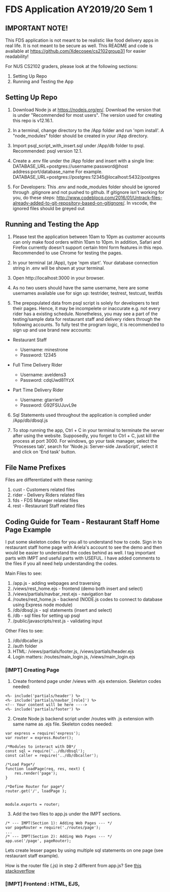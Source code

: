 #  FDS Application AY2019/20 Sem 1

## IMPORTANT NOTE!
This FDS application is not meant to be realistic like food delivery apps in real life. It is not meant to be secure as well. This README and code is available at https://github.com/Xdecosee/cs2102group31 for easier readability!

For NUS CS2102 graders, please look at the following sections:
1. Setting Up Repo
2. Running and Testing the App

## Setting Up Repo
1. Download Node js at https://nodejs.org/en/. Download the version that is under "Recommended for most users". The version used for creating this repo is v12.16.1.
2. In a terminal, change directory to the /App folder and run 'npm install'. A "node_modules" folder should be created in your /App directory.

3. Import psql_script_with_insert.sql under /App/db folder to psql. Recommended: psql version 12.1.

4. Create a .env file under the /App folder and insert with a single line: 
DATABASE_URL=postgres://username:password@host address:port/database_name
For example. DATABASE_URL=postgres://postgres:12345@localhost:5432/postgres

5. For Developers: This .env and node_modules folder should be ignored through .gitignore and not pushed to github. If gitignore isn't working for you, do these steps: http://www.codeblocq.com/2016/01/Untrack-files-already-added-to-git-repository-based-on-gitignore/. In vscode, the ignored files should be greyed out

## Running and Testing the App
1. Please test the application between 10am to 10pm as customer accounts can only make food orders within 10am to 10pm. In addition, Safari and Firefox currently doesn't support certain html form features in this repo. Recommended to use Chrome for testing the pages. 

2. In your terminal (at /App), type 'npm start'. Your database connection string in .env will be shown at your terminal. 

3. Open http://localhost:3000 in your browser.

4. As no two users should have the same username, here are some usernames available use for sign up:
testrider, testrest, testcust, testfds 

5. The prepopulated data from psql script is solely for developers to test their pages. Hence, it may be incompelete or inaccurate e.g. not every rider has a existing schedule. Nonetheless, you may see a part of the testing/sample data for restaurant staff and delivery riders through the following accounts. To fully test the program logic, it is recommended to sign up and use brand new accounts:

* Restaurant Staff
	* Username: minestrone
	* Password: 12345

* Full Time Delivery Rider
	* Username: aveldens3
	* Password: cdqUwd81YzX

* Part Time Delivery Rider
	* Username: gtarrier9
	* Password: G92FSUJuvL9e

6. Sql Statements used throughout the application is complied under /App/db/dbsql.js


7. To stop running the app, Ctrl + C in your terminal to terminate the server after using the website. Supposedly, you forget to Ctrl + C, just kill the process at port 3000. For windows, go your task manager, select the 'Processes tab', search for 'Node.js: Server-side JavaScript', select it and click on 'End task' button.

## File Name Prefixes
Files are differentiated with these naming:
1. cust - Customers related files
2. rider - Delivery Riders related files
3. fds - FDS Manager related files
4. rest - Restaurant Staff related files

## Coding Guide for Team - Restaurant Staff Home Page Example
I put some skeleton codes for you all to understand how to code. Sign in to restaurant staff home page with Ariela's account to see the demo and then would be easier to understand the codes behind as well. I tag important parts with IMPT and useful parts with USEFUL. I have added comments to the files if you all need help understanding the codes. 

Main Files to see:
1. /app.js - adding webpages and traversing
2. /views/rest_home.ejs - frontend (demo both insert and select)
3. /views/partials/navbar_rest.ejs - navigation bar
4. /routes/rest_home.js - backend (NODE.js codes to connect to database using Express node module)
5. /db/dbsql.js - sql statements (insert and select)
6. /db - sql files for setting up psql
7. /public/javascripts/rest.js - validating input

Other Files to see:
1. /db/dbcaller.js 
2. /auth folder
3. HTML: /views/partials/footer.js, /views/partials/header.ejs
4. Login matters: /routes/main_login.js, /views/main_login.ejs


### [IMPT] Creating Page

1. Create frontend page under /views with .ejs extension. Skeleton codes needed:

```
<%- include('partials/header') %>
<%- include('partials/navbar_[role]') %>
<!-- Your content will be here ---->
<%- include('partials/footer') %>
```

2. Create Node js backend script under /routes with .js extension with same name as .ejs file. Skeleton codes needed:

```
var express = require('express');
var router = express.Router();

/*Modules to interact with DB*/ 
const sql = require('../db/dbsql');
const caller = require('../db/dbcaller');

/*Load Page*/
function loadPage(req, res, next) {
	res.render('page');
}

/*Define Router for page*/
router.get('/', loadPage );


module.exports = router;
```

3. Add the two files to app.js under the IMPT sections.

```
/* --- IMPT(Section 1): Adding Web Pages --- */
var pageRouter = require('./routes/page');
...
/* --- IMPT(Section 2): Adding Web Pages --- */
app.use('/page', pageRouter);
```

Lets create lesser pages by using multiple sql statements on one page (see restaurant staff example).

How is the router file (.js) in step 2 different from app.js? See [this stackoverflow](https://stackoverflow.com/questions/28305120/differences-between-express-router-and-app-get)

### [IMPT] Frontend : HTML, EJS, <script> javascript(js)

#### HTML and Frontend

Most of the frontend matters (things that user can see) will be using ejs (a node.js templating module) and html. Ejs stuff usually in this tag ```<%%>```.  

Usual HTML Reference (for me): Aside from stackoverflow or other code snippets website, usually I refer to this website https://www.w3schools.com/. 

E.g. Date Time Picker for your forms https://www.w3schools.com/tags/att_input_type_datetime-local.asp

#### Repeating HTML CODES 
I optimized repeating codes through [this guide](https://medium.com/@henslejoseph/ejs-partials-f6f102cb7433) by createing the /views/partials folder. Currently,
for each user role, have their individual navigation bars. 

#### Navigation Bar
Use this guide to build your own nav bar: https://www.w3schools.com/bootstrap4/bootstrap_navbar.asp

#### Styling (CSS)
All pages are  currently using Bootstrap4 css script as seen in header.ejs. I left the default
stylesheet *style.css* under public/stylesheets if required.

#### Javascript Functions
Supposedly you need to include javascript functions for frontend. You may put the codes in either way:
1. put codes in ```<script> ``` tag
2. put codes in a javascript file under public/javascripts and reference the file in your ejs file through ```<script src="javascripts/[filename].js"></script>```

Example is being shown in rest_staff.ejs.


### [IMPT] Backend: Linking to database (Node.js)

As seen in the example files under /routes folder, this is general format of query:
```
caller.query(sql.query.{query_name}, [{param1}, {param2}], (err, data) => {...});
```
1. **sql** is list of database queries from /db/dbsql.js.
2. **caller** is to execute the database query through /db/dbcaller.js.
3. Access the data you retrieved through **data.rows**

4. I implemented multiple calls to select statements on rest_home using [this guide](https://stackoverflow.com/questions/28128323/rendering-view-after-multiple-select-queries-in-express) by
calling various functions when the page loads through ```router.get('/')```

5. Node Modules related to database are pg and dotenv(for keeping database url).

6. **Session values** (e.g. user uid) can be requested though using req.user.{field_name} in your js files for the parameters of the sql statements. A list of session values can be found under /auth/init.js  

### [IMPT] SQL Select + HTML Table, SQL Insert + HTML Forms

For an easy start, use HTML Tables for select statments and HTML Forms to do insert, update, delete statements.

### [IMPT] Debugging Tip

Use **console.log** in your javascript codes (any js files) to check if your variables are taking in the correct values. i.e. console.log(variable_name)

It simply prints varaible contents in your terminal. You can use it to print notifications for youself in the terminal as well e.g. console.log("data inserted into db successfully!); 

### [USEFUL] Validation - can implement after finishing impt parts
Our database has some constraints on attributes e.g. 255 character limit for the attribut value. Like in the example files, you can implement several functions in ```<script>``` tag  to validate the user input before sending it to database.

### [USEFUL] Authentication - can implement after finishing impt parts
Authentication and login matters are user through Passport.js node module. As seen in the example files under /routes folder, ```passport.authMiddleware()``` is called
to check if a user is authorized to access a page. 

Alternatively for authentication, you can try sth like this to test authentication when page loads(not tested, but seen in Nadiah's repo)

```
router.get('/', function(req, res, next) {
	var auth = req.isAuthenticated();
	if (!req.isAuthenticated()) {
		res.redirect('/');
	}
	res.render('page');
});
```


## REFERENCES
1. App.js traverse pages: https://stackoverflow.com/questions/41322217/i-want-to-navigate-to-another-page-in-ejs-using-a-link
2. Past Sem #1: https://github.com/thisisadiyoga/cs2102_ay1819_s2
3. Past Sem #2: https://github.com/ndhuu/Restaurant-Simple-Web
4. Past Sem guide: The first code I did following the guide is in https://github.com/Xdecosee/cs2102group31/tree/backup_one









